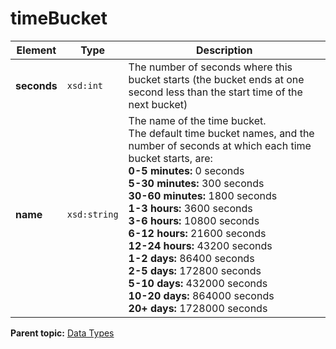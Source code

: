 # timeBucket

|Element|Type|Description|
|-------|----|-----------|
|**seconds** |`xsd:int` | The number of seconds where this bucket starts \(the bucket ends at one second less than the start time of the next bucket\)|
|**name** |`xsd:string` | The name of the time bucket.<br/> The default time bucket names, and the number of seconds at which each time bucket starts, are:<br/> **0-5 minutes:** 0 seconds<br/> **5-30 minutes:** 300 seconds<br/> **30-60 minutes:** 1800 seconds<br/> **1-3 hours:** 3600 seconds<br/> **3-6 hours:** 10800 seconds<br/> **6-12 hours:** 21600 seconds<br/> **12-24 hours:** 43200 seconds<br/> **1-2 days:** 86400 seconds<br/> **2-5 days:** 172800 seconds<br/> **5-10 days:** 432000 seconds<br/> **10-20 days:** 864000 seconds<br/> **20+ days:** 1728000 seconds|<br/>

**Parent topic:** [Data Types](../data_types/c_genesis_api_datatypes.md)
